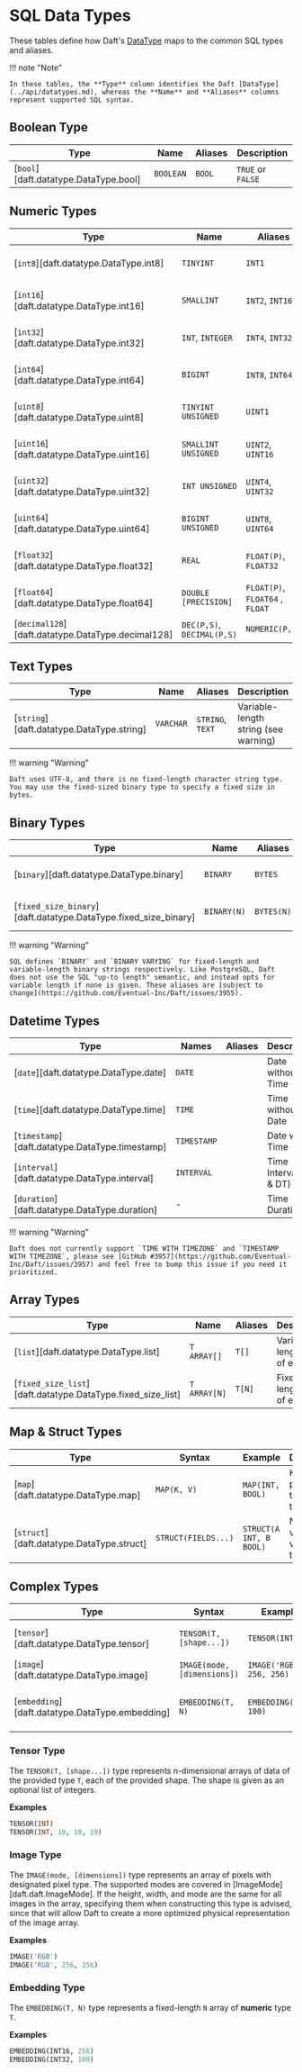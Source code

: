 # SQL Data Types

These tables define how Daft's [DataType](../api/datatypes.md) maps to the common SQL types and aliases.

!!! note "Note"

    In these tables, the **Type** column identifies the Daft [DataType](../api/datatypes.md), whereas the **Name** and **Aliases** columns represent supported SQL syntax.

## Boolean Type

| Type                                  | Name      | Aliases | Description       |
| ------------------------------------- | --------- | ------- | ----------------- |
| [`bool`][daft.datatype.DataType.bool] | `BOOLEAN` | `BOOL`  | `TRUE` or `FALSE` |


## Numeric Types

| Type                                              | Name                       | Aliases                         | Description             |
| ------------------------------------------------- | -------------------------- | ------------------------------- | ----------------------- |
| [`int8`][daft.datatype.DataType.int8]             | `TINYINT`                  | `INT1`                          | 8-bit signed integer    |
| [`int16`][daft.datatype.DataType.int16]           | `SMALLINT`                 | `INT2`, `INT16`                 | 16-bit signed integer   |
| [`int32`][daft.datatype.DataType.int32]           | `INT`, `INTEGER`           | `INT4`, `INT32`                 | 32-bit signed integer   |
| [`int64`][daft.datatype.DataType.int64]           | `BIGINT`                   | `INT8`, `INT64`                 | 64-bit signed integer   |
| [`uint8`][daft.datatype.DataType.uint8]           | `TINYINT UNSIGNED`         | `UINT1`                         | 8-bit unsigned integer  |
| [`uint16`][daft.datatype.DataType.uint16]         | `SMALLINT UNSIGNED`        | `UINT2`, `UINT16`               | 16-bit unsigned integer |
| [`uint32`][daft.datatype.DataType.uint32]         | `INT UNSIGNED`             | `UINT4`, `UINT32`               | 32-bit unsigned integer |
| [`uint64`][daft.datatype.DataType.uint64]         | `BIGINT UNSIGNED`          | `UINT8`, `UINT64`               | 64-bit unsigned integer |
| [`float32`][daft.datatype.DataType.float32]       | `REAL`                     | `FLOAT(P)`, `FLOAT32`           | 32-bit floating point   |
| [`float64`][daft.datatype.DataType.float64]       | `DOUBLE [PRECISION]`       | `FLOAT(P)`, `FLOAT64` , `FLOAT` | 64-bit floating point   |
| [`decimal128`][daft.datatype.DataType.decimal128] | `DEC(P,S)`, `DECIMAL(P,S)` | `NUMERIC(P,S)`                  | Fixed-point number      |


## Text Types

| Type                                      | Name      | Aliases                                 | Description                          |
| ----------------------------------------- | --------- | --------------------------------------- | ------------------------------------ |
| [`string`][daft.datatype.DataType.string] | `VARCHAR` | `STRING`, `TEXT`                        | Variable-length string (see warning) |

!!! warning "Warning"

    Daft uses UTF-8, and there is no fixed-length character string type. You may use the fixed-sized binary type to specify a fixed size in bytes.


## Binary Types

| Type                                                            | Name        | Aliases    | Description                 |
| --------------------------------------------------------------- | ----------- | ---------- | --------------------------- |
| [`binary`][daft.datatype.DataType.binary]                       | `BINARY`    | `BYTES`    | Variable-length byte string |
| [`fixed_size_binary`][daft.datatype.DataType.fixed_size_binary] | `BINARY(N)` | `BYTES(N)` | Fixed-length byte string    |

!!! warning "Warning"

    SQL defines `BINARY` and `BINARY VARYING` for fixed-length and variable-length binary strings respectively. Like PostgreSQL, Daft does not use the SQL "up-to length" semantic, and instead opts for variable length if none is given. These aliases are [subject to change](https://github.com/Eventual-Inc/Daft/issues/3955).


## Datetime Types

| Type                                            | Names       | Aliases | Description             |
| ----------------------------------------------- | ----------- | ------- | ----------------------- |
| [`date`][daft.datatype.DataType.date]           | `DATE`      |         | Date without Time       |
| [`time`][daft.datatype.DataType.time]           | `TIME`      |         | Time without Date       |
| [`timestamp`][daft.datatype.DataType.timestamp] | `TIMESTAMP` |         | Date with Time          |
| [`interval`][daft.datatype.DataType.interval]   | `INTERVAL`  |         | Time Interval (YD & DT) |
| [`duration`][daft.datatype.DataType.duration]   | -           |         | Time Duration           |

!!! warning "Warning"

    Daft does not currently support `TIME WITH TIMEZONE` and `TIMESTAMP WITH TIMEZONE`, please see [GitHub #3957](https://github.com/Eventual-Inc/Daft/issues/3957) and feel free to bump this issue if you need it prioritized.


## Array Types

| Type                                                        | Name         | Aliases | Description                      |
| ----------------------------------------------------------- | ------------ | ------- | -------------------------------- |
| [`list`][daft.datatype.DataType.list]                       | `T ARRAY[]`  | `T[]`   | Variable-length list of elements |
| [`fixed_size_list`][daft.datatype.DataType.fixed_size_list] | `T ARRAY[N]` | `T[N]`  | Fixed-length list of elements    |


## Map & Struct Types

| Type                                      | Syntax              | Example                 | Description                         |
| ----------------------------------------- | ------------------- | ----------------------- | ----------------------------------- |
| [`map`][daft.datatype.DataType.map]       | `MAP(K, V)`         | `MAP(INT, BOOL)`        | Key-value pairs with the same types |
| [`struct`][daft.datatype.DataType.struct] | `STRUCT(FIELDS...)` | `STRUCT(A INT, B BOOL)` | Named values of varying types       |


## Complex Types

| Type                                            | Syntax                      | Example                  | Description                |
| ----------------------------------------------- | --------------------------- | ------------------------ | -------------------------- |
| [`tensor`][daft.datatype.DataType.tensor]       | `TENSOR(T, [shape...])`     | `TENSOR(INT)`            | Multi-dimensional array    |
| [`image`][daft.datatype.DataType.image]         | `IMAGE(mode, [dimensions])` | `IMAGE('RGB', 256, 256)` | Image data array           |
| [`embedding`][daft.datatype.DataType.embedding] | `EMBEDDING(T, N)`           | `EMBEDDING(INT, 100)`    | Fixed-length numeric array |

### Tensor Type

The `TENSOR(T, [shape...])` type represents n-dimensional arrays of data of the provided type `T`, each of the provided shape. The shape is given as an optional list of integers.

**Examples**

```sql
TENSOR(INT)
TENSOR(INT, 10, 10, 10)
```

### Image Type

The `IMAGE(mode, [dimensions])` type represents an array of pixels with designated pixel type. The supported modes are covered in [ImageMode][daft.daft.ImageMode]. If the height, width, and mode are the same for all images in the array, specifying them when constructing this type is advised, since that will allow Daft to create a more optimized physical representation of the image array.

**Examples**

```sql
IMAGE('RGB')
IMAGE('RGB', 256, 256)
```

### Embedding Type

The `EMBEDDING(T, N)` type represents a fixed-length `N` array of **numeric** type `T`.

**Examples**

```sql
EMBEDDING(INT16, 256)
EMBEDDING(INT32, 100)
```
